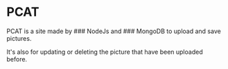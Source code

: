 # PCAT
PCAT is a site made by ### NodeJs and ### MongoDB to upload and save pictures.

It's also for updating or deleting the picture that have been uploaded before. 
